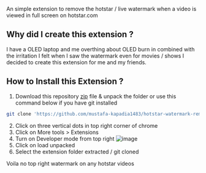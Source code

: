 An simple extension to remove the hotstar / live watermark when a video is viewed in full screen on hotstar.com

## Why did I create this extension ?

I have a OLED laptop and me overthing about OLED burn in combined with the irritation I felt when I saw the watermark even for movies / shows I decided to create this extension for me and my friends.

## How to Install this Extension ?

1. Download this repository [zip](https://github.com/mustafa-kapadia1483/hotstar-watermark-remover/archive/refs/heads/main.zip) file & unpack the folder or use this command below if you have git installed

```bash
git clone 'https://github.com/mustafa-kapadia1483/hotstar-watermark-remover'
```

2. Click on three vertical dots in top right corner of chrome
3. Click on More tools > Extensions
4. Turn on Developer mode from top right
![image](https://user-images.githubusercontent.com/60058032/205482712-d929ea7e-2931-4ec2-8228-6b76d255409d.png)
5. Click on load unpacked
6. Select the extension folder extracted / git cloned

Voila no top right watermark on any hotstar videos
